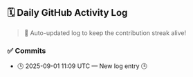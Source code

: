 ## 🗓️ Daily GitHub Activity Log

> 🤖 Auto-updated log to keep the contribution streak alive!

### ✅ Commits

- 🕒 2025-09-01 11:09 UTC — New log entry 🕒

